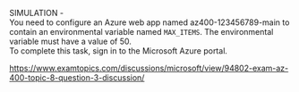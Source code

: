 SIMULATION -<br/>You need to configure an Azure web app named az400-123456789-main to contain an environmental variable named `MAX_ITEMS`. The environmental variable must have a value of 50.<br/>To complete this task, sign in to the Microsoft Azure portal.<br/><p><a href="https://www.examtopics.com/discussions/microsoft/view/94802-exam-az-400-topic-8-question-3-discussion/">https://www.examtopics.com/discussions/microsoft/view/94802-exam-az-400-topic-8-question-3-discussion/</a></p><script src="https://giscus.app/client.js"                    data-repo="azsamples/az204"                    data-repo-id="R_kgDOMRXzDQ"                    data-category="General"                    data-category-id="DIC_kwDOMRXzDc4Cgi27"                    data-mapping="pathname"                    data-strict="0"                    data-reactions-enabled="0"                    data-emit-metadata="0"                    data-input-position="bottom"                    data-theme="preferred_color_scheme"                    data-lang="en"                    crossorigin="anonymous"                    async>                    </script>